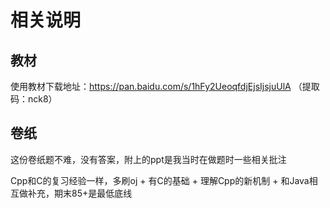 # 相关说明

## 教材

使用教材下载地址：https://pan.baidu.com/s/1hFy2UeoqfdjEjsIjsjuUlA （提取码：nck8）

## 卷纸

这份卷纸题不难，没有答案，附上的ppt是我当时在做题时一些相关批注

Cpp和C的复习经验一样，多刷oj + 有C的基础 + 理解Cpp的新机制 + 和Java相互做补充，期末85+是最低底线